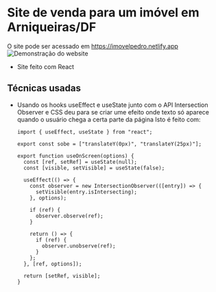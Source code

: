 # Site de venda para um imóvel em Arniqueiras/DF 
O site pode ser acessado em https://imovelpedro.netlify.app
![Demonstração do website](https://i.imgur.com/1FRf5YD.png)
* Site feito com React
## Técnicas usadas
* Usando os hooks useEffect e useState junto com o API Intersection Observer e CSS deu para se criar ume efeito onde texto só aparece quando o usuário chega a certa parte da página
  Isto é feito com:
  
      import { useEffect, useState } from "react";

      export const sobe = ["translateY(0px)", "translateY(25px)"];

      export function useOnScreen(options) {
        const [ref, setRef] = useState(null);
        const [visible, setVisible] = useState(false);

        useEffect(() => {
          const observer = new IntersectionObserver(([entry]) => {
            setVisible(entry.isIntersecting);
          }, options);

          if (ref) {
            observer.observe(ref);
          }

          return () => {
            if (ref) {
              observer.unobserve(ref);
            }
          };
        }, [ref, options]);

        return [setRef, visible];
      }
